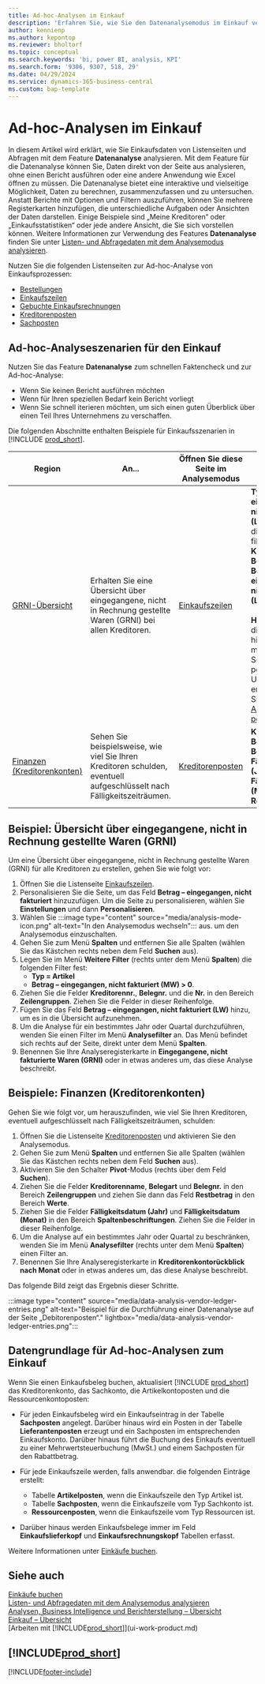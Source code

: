 ```yaml
---
title: Ad-hoc-Analysen im Einkauf
description: 'Erfahren Sie, wie Sie den Datenanalysemodus im Einkauf verwenden, um Daten zu analysieren.'
author: kennienp
ms.author: kepontop
ms.reviewer: bholtorf
ms.topic: conceptual
ms.search.keywords: 'bi, power BI, analysis, KPI'
ms.search.form: '9306, 9307, 518, 29'
ms.date: 04/29/2024
ms.service: dynamics-365-business-central
ms.custom: bap-template
---
```


# Ad-hoc-Analysen im Einkauf

In diesem Artikel wird erklärt, wie Sie Einkaufsdaten von Listenseiten und Abfragen mit dem Feature **Datenanalyse** analysieren. Mit dem Feature für die Datenanalyse können Sie, Daten direkt von der Seite aus analysieren, ohne einen Bericht ausführen oder eine andere Anwendung wie Excel öffnen zu müssen. Die Datenanalyse bietet eine interaktive und vielseitige Möglichkeit, Daten zu berechnen, zusammenzufassen und zu untersuchen. Anstatt Berichte mit Optionen und Filtern auszuführen, können Sie mehrere Registerkarten hinzufügen, die unterschiedliche Aufgaben oder Ansichten der Daten darstellen. Einige Beispiele sind „Meine Kreditoren“ oder „Einkaufsstatistiken“ oder jede andere Ansicht, die Sie sich vorstellen können. Weitere Informationen zur Verwendung des Features **Datenanalyse** finden Sie unter [Listen- und Abfragedaten mit dem Analysemodus analysieren](analysis-mode.md).

Nutzen Sie die folgenden Listenseiten zur Ad-hoc-Analyse von Einkaufsprozessen:

- [Bestellungen](https://businesscentral.dynamics.com/?page=9307)
- [Einkaufszeilen](https://businesscentral.dynamics.com/?page=518)
- [Gebuchte Einkaufsrechnungen](https://businesscentral.dynamics.com/?page=146)
- [Kreditorenposten](https://businesscentral.dynamics.com/?page=29)
- [Sachposten](https://businesscentral.dynamics.com/?page=20)

## Ad-hoc-Analyseszenarien für den Einkauf

Nutzen Sie das Feature **Datenanalyse** zum schnellen Faktencheck und zur Ad-hoc-Analyse:

- Wenn Sie keinen Bericht ausführen möchten
- Wenn für Ihren speziellen Bedarf kein Bericht vorliegt
- Wenn Sie schnell iterieren möchten, um sich einen guten Überblick über einen Teil Ihres Unternehmens zu verschaffen.

Die folgenden Abschnitte enthalten Beispiele für Einkaufsszenarien in [!INCLUDE [prod_short](includes/prod_short.md)].

| Region | An... | Öffnen Sie diese Seite im Analysemodus | Diese Felder verwenden |
| ---- | ----- | ------------------------------- |------------------- |
| [GRNI-Übersicht](#example-goods-received-not-invoiced-grni-overview) | Erhalten Sie eine Übersicht über eingegangene, nicht in Rechnung gestellte Waren (GRNI) bei allen Kreditoren. | [Einkaufszeilen](https://businesscentral.dynamics.com/?page=518) | **Typ**, **Betrag – eingegangen, nicht fakturiert (LW)** (nach diesen Feldern filtern), **Kreditorennr.**, **Belegnr.**, **Nr.** und **Betrag – eingegangen, nicht fakturiert (LW)** <br><br> **HINWEIS:** Um diese Felder hinzuzufügen, müssen Sie die Seite personalisieren. Um mehr zu erfahren, gehen Sie zu [Arbeitsbereich personalisieren](ui-personalization-user.md). | 
| [Finanzen (Kreditorenkonten)](#example-finance-accounts-payable) | Sehen Sie beispielsweise, wie viel Sie Ihren Kreditoren schulden, eventuell aufgeschlüsselt nach Fälligkeitszeiträumen. | [Kreditorenposten](https://businesscentral.dynamics.com/?page=29) | **Kreditorenname**, **Belegart**, **Belegnr.**, **Fälligkeitsdatum (Jahr)**, **Fälligkeitsdatum (Monat)** und **Restbetrag**. |

## Beispiel: Übersicht über eingegangene, nicht in Rechnung gestellte Waren (GRNI)

Um eine Übersicht über eingegangene, nicht in Rechnung gestellte Waren (GRNI) für alle Kreditoren zu erstellen, gehen Sie wie folgt vor:

1. Öffnen Sie die Listenseite [Einkaufszeilen](https://businesscentral.dynamics.com/?page=518).
1. Personalisieren Sie die Seite, um das Feld **Betrag – eingegangen, nicht fakturiert** hinzuzufügen. Um die Seite zu personalisieren, wählen Sie **Einstellungen** und dann **Personalisieren**.
1. Wählen Sie :::image type="content" source="media/analysis-mode-icon.png" alt-text="In den Analysemodus wechseln"::: aus. um den Analysemodus einzuschalten.
1. Gehen Sie zum Menü **Spalten** und entfernen Sie alle Spalten (wählen Sie das Kästchen rechts neben dem Feld **Suchen** aus).
1. Legen Sie im Menü **Weitere Filter** (rechts unter dem Menü **Spalten**) die folgenden Filter fest:
    - **Typ = Artikel**
    - **Betrag – eingegangen, nicht fakturiert (MW) > 0**. 
1. Ziehen Sie die Felder **Kreditorennr.**, **Belegnr.** und die **Nr.** in den Bereich **Zeilengruppen**. Ziehen Sie die Felder in dieser Reihenfolge.
1. Fügen Sie das Feld **Betrag – eingegangen, nicht fakturiert (LW)** hinzu, um es in die Übersicht aufzunehmen.
1. Um die Analyse für ein bestimmtes Jahr oder Quartal durchzuführen, wenden Sie einen Filter im Menü **Analysefilter** an. Das Menü befindet sich rechts auf der Seite, direkt unter dem Menü **Spalten**.
1. Benennen Sie Ihre Analyseregisterkarte in **Eingegangene, nicht fakturierte Waren (GRNI)** oder in etwas anderes um, das diese Analyse beschreibt.

## Beispiele: Finanzen (Kreditorenkonten)

Gehen Sie wie folgt vor, um herauszufinden, wie viel Sie Ihren Kreditoren, eventuell aufgeschlüsselt nach Fälligkeitszeiträumen, schulden:

1. Öffnen Sie die Listenseite [Kreditorenposten](https://businesscentral.dynamics.com/?page=29) und aktivieren Sie den Analysemodus.
1. Gehen Sie zum Menü **Spalten** und entfernen Sie alle Spalten (wählen Sie das Kästchen rechts neben dem Feld **Suchen** aus).
1. Aktivieren Sie den Schalter **Pivot**-Modus (rechts über dem Feld **Suchen**).
1. Ziehen Sie die Felder **Kreditorenname**, **Belegart** und **Belegnr.** in den Bereich **Zeilengruppen** und ziehen Sie dann das Feld **Restbetrag** in den Bereich **Werte**.
1. Ziehen Sie die Felder **Fälligkeitsdatum (Jahr)** und **Fälligkeitsdatum (Monat)** in den Bereich **Spaltenbeschriftungen**. Ziehen Sie die Felder in dieser Reihenfolge.
1. Um die Analyse auf ein bestimmtes Jahr oder Quartal zu beschränken, wenden Sie im Menü **Analysefilter** (rechts unter dem Menü **Spalten**) einen Filter an.
1. Benennen Sie Ihre Analyseregisterkarte in **Kreditorenkontorückblick nach Monat** oder in etwas anderes um, das diese Analyse beschreibt.

Das folgende Bild zeigt das Ergebnis dieser Schritte.

:::image type="content" source="media/data-analysis-vendor-ledger-entries.png" alt-text="Beispiel für die Durchführung einer Datenanalyse auf der Seite „Debitorenposten“." lightbox="media/data-analysis-vendor-ledger-entries.png":::

## Datengrundlage für Ad-hoc-Analysen zum Einkauf

Wenn Sie einen Einkaufsbeleg buchen, aktualisiert [!INCLUDE [prod_short](includes/prod_short.md)] das Kreditorenkonto, das Sachkonto, die Artikelkontoposten und die Ressourcenkontoposten:

- Für jeden Einkaufsbeleg wird ein Einkaufseintrag in der Tabelle **Sachposten** angelegt. Darüber hinaus wird ein Posten in der Tabelle **Lieferantenposten** erzeugt und ein Sachposten im entsprechenden Einkaufskonto. Darüber hinaus führt die Buchung des Einkaufs eventuell zu einer Mehrwertsteuerbuchung (MwSt.) und einem Sachposten für den Rabattbetrag.

- Für jede Einkaufszeile werden, falls anwendbar. die folgenden Einträge erstellt:
  - Tabelle **Artikelposten**, wenn die Einkaufszeile den Typ Artikel ist.
  - Tabelle **Sachposten**, wenn die Einkaufszeile vom Typ Sachkonto ist.
  - **Ressourcenposten**, wenn die Einkaufszeile vom Typ Ressourcen ist.
- Darüber hinaus werden Einkaufsbelege immer im Feld **Einkaufslieferkopf** und **Einkaufsrechnungskopf** Tabellen erfasst.

Weitere Informationen unter [Einkäufe buchen](purchasing-how-record-purchases.md#posting-purchases).

## Siehe auch 

[Einkäufe buchen](purchasing-how-record-purchases.md#posting-purchases)  
[Listen- und Abfragedaten mit dem Analysemodus analysieren](analysis-mode.md)  
[Analysen, Business Intelligence und Berichterstellung – Übersicht](reports-bi-reporting.md)  
[Einkauf – Übersicht](purchasing-manage-purchasing.md)  
[Arbeiten mit [!INCLUDE[prod_short](includes/prod_short.md)]](ui-work-product.md)  

## [!INCLUDE[prod_short](includes/free_trial_md.md)]  

[!INCLUDE[footer-include](includes/footer-banner.md)]